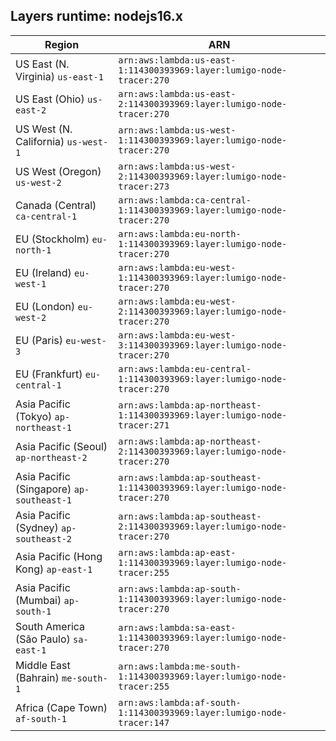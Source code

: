 Layers runtime: nodejs16.x
----
| Region | ARN |
| --- | --- |
|US East (N. Virginia)  `us-east-1`|`arn:aws:lambda:us-east-1:114300393969:layer:lumigo-node-tracer:270`|
|US East (Ohio)  `us-east-2`|`arn:aws:lambda:us-east-2:114300393969:layer:lumigo-node-tracer:270`|
|US West (N. California)  `us-west-1`|`arn:aws:lambda:us-west-1:114300393969:layer:lumigo-node-tracer:270`|
|US West (Oregon)  `us-west-2`|`arn:aws:lambda:us-west-2:114300393969:layer:lumigo-node-tracer:273`|
|Canada (Central)  `ca-central-1`|`arn:aws:lambda:ca-central-1:114300393969:layer:lumigo-node-tracer:270`|
|EU (Stockholm)  `eu-north-1`|`arn:aws:lambda:eu-north-1:114300393969:layer:lumigo-node-tracer:270`|
|EU (Ireland)  `eu-west-1`|`arn:aws:lambda:eu-west-1:114300393969:layer:lumigo-node-tracer:270`|
|EU (London)  `eu-west-2`|`arn:aws:lambda:eu-west-2:114300393969:layer:lumigo-node-tracer:270`|
|EU (Paris)  `eu-west-3`|`arn:aws:lambda:eu-west-3:114300393969:layer:lumigo-node-tracer:270`|
|EU (Frankfurt)  `eu-central-1`|`arn:aws:lambda:eu-central-1:114300393969:layer:lumigo-node-tracer:270`|
|Asia Pacific (Tokyo)  `ap-northeast-1`|`arn:aws:lambda:ap-northeast-1:114300393969:layer:lumigo-node-tracer:271`|
|Asia Pacific (Seoul)  `ap-northeast-2`|`arn:aws:lambda:ap-northeast-2:114300393969:layer:lumigo-node-tracer:270`|
|Asia Pacific (Singapore)  `ap-southeast-1`|`arn:aws:lambda:ap-southeast-1:114300393969:layer:lumigo-node-tracer:270`|
|Asia Pacific (Sydney)  `ap-southeast-2`|`arn:aws:lambda:ap-southeast-2:114300393969:layer:lumigo-node-tracer:270`|
|Asia Pacific (Hong Kong)  `ap-east-1`|`arn:aws:lambda:ap-east-1:114300393969:layer:lumigo-node-tracer:255`|
|Asia Pacific (Mumbai)  `ap-south-1`|`arn:aws:lambda:ap-south-1:114300393969:layer:lumigo-node-tracer:270`|
|South America (São Paulo)  `sa-east-1`|`arn:aws:lambda:sa-east-1:114300393969:layer:lumigo-node-tracer:270`|
|Middle East (Bahrain)  `me-south-1`|`arn:aws:lambda:me-south-1:114300393969:layer:lumigo-node-tracer:255`|
|Africa (Cape Town)  `af-south-1`|`arn:aws:lambda:af-south-1:114300393969:layer:lumigo-node-tracer:147`|
